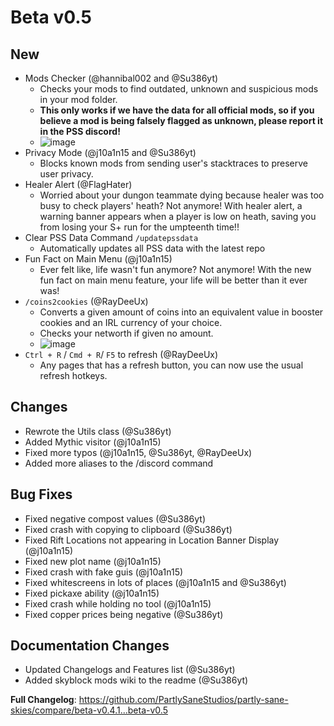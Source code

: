 # Beta v0.5

## New
 + Mods Checker (@hannibal002 and @Su386yt)
   - Checks your mods to find outdated, unknown and suspicious mods in your mod folder.
   - **This only works if we have the data for all official mods, so if you believe a mod is being falsely flagged as unknown, please report it in the PSS discord!**
   - ![image](https://github.com/PartlySaneStudios/partly-sane-skies/assets/83100266/18b5977a-c6b6-4f83-80bf-61b6a1297946)
 + Privacy Mode (@j10a1n15 and @Su386yt)
   - Blocks known mods from sending user's stacktraces to preserve user privacy.
 + Healer Alert (@FlagHater)
   - Worried about your dungon teammate dying because healer was too busy to check players' heath? Not anymore! With healer alert, a warning banner appears when a player is low on heath, saving you from losing your S+ run for the umpteenth time!!
 + Clear PSS Data Command ``/updatepssdata``
   - Automatically updates all PSS data with the latest repo
 + Fun Fact on Main Menu (@j10a1n15)
   - Ever felt like, life wasn't fun anymore? Not anymore! With the new fun fact on main menu feature, your life will be better than it ever was!
 + ``/coins2cookies`` (@RayDeeUx)
   - Converts a given amount of coins into an equivalent value in booster cookies and an IRL currency of your choice.
   - Checks your networth if given no amount.
   - ![image](https://github.com/PartlySaneStudios/partly-sane-skies/assets/83100266/0c8a7f19-9717-4ade-8347-c1b029c05b59)
 + ``Ctrl + R`` / ``Cmd + R``/ ``F5`` to refresh (@RayDeeUx)
   - Any pages that has a refresh button, you can now use the usual refresh hotkeys.

## Changes
 
 - Rewrote the Utils class (@Su386yt)
 - Added Mythic visitor (@j10a1n15)
 - Fixed more typos (@j10a1n15, @Su386yt, @RayDeeUx)
 - Added more aliases to the /discord command

## Bug Fixes
 - Fixed negative compost values (@Su386yt)
 - Fixed crash with copying to clipboard (@Su386yt)
 - Fixed Rift Locations not appearing in Location Banner Display (@j10a1n15)
 - Fixed new plot name (@j10a1n15)
 - Fixed crash with fake guis (@j10a1n15)
 - Fixed whitescreens in lots of places (@j10a1n15 and @Su386yt)
 - Fixed pickaxe ability (@j10a1n15) 
 - Fixed crash while holding no tool (@j10a1n15)
 - Fixed copper prices being negative (@Su386yt)


## Documentation Changes
 - Updated Changelogs and Features list (@Su386yt)
 - Added skyblock mods wiki to the readme (@Su386yt)

**Full Changelog**: https://github.com/PartlySaneStudios/partly-sane-skies/compare/beta-v0.4.1...beta-v0.5